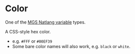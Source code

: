 # Color

One of the [MGS Natlang variable](../../mgs/variables_mgs) types.

A CSS-style hex color.

- e.g. `#FFF` or `#00EF39`
- Some bare color names will also work, e.g. `black` or `white`.
